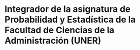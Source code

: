 # Integrador de la asignatura de Probabilidad y Estadística de la Facultad de Ciencias de la Administración (UNER)
